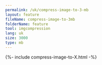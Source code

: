 ```yaml
---
permalink: /uk/compress-image-to-3-mb
layout: feature
fileName: compress-image-to-3mb
folderName: feature
tool: imgcompression
lang: uk
size: 3000
type: mb
---
```


{%- include compress-image-to-X.html -%}
